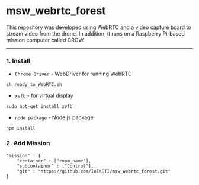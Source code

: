 # msw_webrtc_forest

This repository was developed using WebRTC and a video capture board to stream video from the drone.
In addition, it runs on a Raspberry Pi-based mission computer called CROW.
***

### 1. Install
- `Chrome Driver` - WebDriver for running WebRTC
```shell
sh ready_to_WebRTC.sh
```
- `xvfb` - for virtual display
```shell
sudo apt-get install xvfb
```
- `node package` - Node.js package
```shell
npm install
```

### 2. Add Mission
```
"mission" : {
    "containor" : ["room_name"],
    "subcontainor" : ["Control"],
    "git" : "https://github.com/IoTKETI/msw_webrtc_forest.git"
}
```
